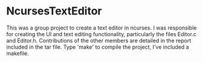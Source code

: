 # NcursesTextEditor
This was a group project to create a text editor in ncurses. I was responsible for creating the UI and text editing functionality, particularly the files Editor.c and Editor.h. Contributions of the other members are detailed in the report included in the tar file. Type 'make' to compile the project, I've included a makefile. 
